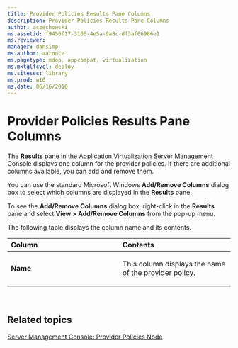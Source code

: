 ```yaml
---
title: Provider Policies Results Pane Columns
description: Provider Policies Results Pane Columns
author: aczechowski
ms.assetid: f9456f17-3106-4e5a-9a8c-df3af66986e1
ms.reviewer: 
manager: dansimp
ms.author: aaroncz
ms.pagetype: mdop, appcompat, virtualization
ms.mktglfcycl: deploy
ms.sitesec: library
ms.prod: w10
ms.date: 06/16/2016
---
```



# Provider Policies Results Pane Columns


The **Results** pane in the Application Virtualization Server Management Console displays one column for the provider policies. If there are additional columns available, you can add and remove them.

You can use the standard Microsoft Windows **Add/Remove Columns** dialog box to select which columns are displayed in the **Results** pane.

To see the **Add/Remove Columns** dialog box, right-click in the **Results** pane and select **View &gt; Add/Remove Columns** from the pop-up menu.

The following table displays the column name and its contents.

<table>
<colgroup>
<col width="50%" />
<col width="50%" />
</colgroup>
<thead>
<tr class="header">
<th align="left">Column</th>
<th align="left">Contents</th>
</tr>
</thead>
<tbody>
<tr class="odd">
<td align="left"><p><strong>Name</strong></p></td>
<td align="left"><p>This column displays the name of the provider policy.</p></td>
</tr>
</tbody>
</table>

 

## Related topics


[Server Management Console: Provider Policies Node](server-management-console-provider-policies-node.md)

 

 





